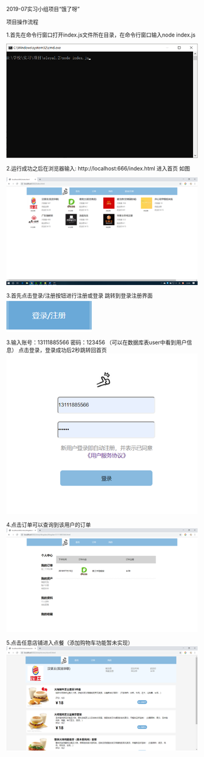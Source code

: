 2019-07实习小组项目“饿了呀”

项目操作流程

1.首先在命令行窗口打开index.js文件所在目录，在命令行窗口输入node index.js

![Image text](https://github.com/kkliaoer/eleya/blob/master/%E6%93%8D%E4%BD%9C%E6%B5%81%E7%A8%8B%E5%9B%BE%E7%89%87%E6%96%87%E4%BB%B6/1.png?raw=true)
 
2.运行成功之后在浏览器输入: http://localhost:666/index.html 进入首页 如图

![Image text](操作流程图片文件/2.png)
 
3.首先点击登录/注册按钮进行注册或登录
 跳转到登录注册界面
 ![Image text](操作流程图片文件/3.png)


3.输入账号：13111885566  密码：123456 （可以在数据库表user中看到用户信息）
点击登录，登录成功后2秒跳转回首页
![Image text](操作流程图片文件/4.png)
 
4.点击订单可以查询到该用户的订单
![Image text](操作流程图片文件/5.png)
 
5.点击任意店铺进入点餐（添加购物车功能暂未实现）
![Image text](操作流程图片文件/6.png)
 



 
